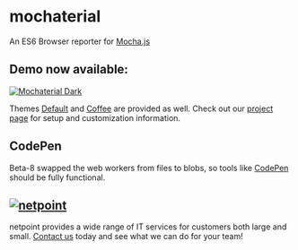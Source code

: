 # mochaterial

An ES6 Browser reporter for [Mocha.js](https://mochajs.org/) 

## Demo now available:

[![Mochaterial Dark](https://netpoint-gmbh.github.io/images/mochaterial/mochaterial-dark.png)](https://netpoint-gmbh.github.io/mochaterial/dark.html)

Themes [Default](https://netpoint-gmbh.github.io/mochaterial/) and [Coffee](https://netpoint-gmbh.github.io/mochaterial/coffee.html) are provided as well. Check out our [project page](https://netpoint-gmbh.github.io/) for setup and customization information.

## CodePen
Beta-8 swapped the web workers from files to blobs, so tools like [CodePen](https://codepen.io/brian-lagerman/pen/MdjXje) should be fully functional.

## [![netpoint](https://netpoint-gmbh.github.io/images/logo/np-logo-en.png)](https://www.netpoint.de)
netpoint provides a wide range of IT services for customers both large and small. [Contact us](mailto:info@netpoint.de?subject=[Mochaterial]%20netpoint%20can%20help) today and see what we can do for your team!
